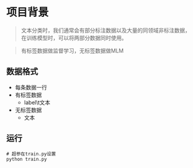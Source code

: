# 项目背景
> 文本分类时，我们通常会有部分标注数据以及大量的同领域非标注数据，
> 在训练模型时，可以将两部分数据同时使用。

> 有标签数据做监督学习，无标签数据做MLM

## 数据格式
- 每条数据一行
- 有标签数据
  - label\t文本
- 无标签数据
  - 文本

## 运行
```
# 超参在train.py设置
python train.py
```